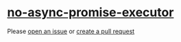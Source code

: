 [no-async-promise-executor](https://eslint.org/docs/rules/no-async-promise-executor)
====================================================================================
Please [open an issue](https://github.com/rasenplanscher/eslint-config-rasenplanscher/issues/new)
or [create a pull request](https://github.com/rasenplanscher/eslint-config-rasenplanscher/edit/main/src/rules-configurations/eslint/no-async-promise-executor.md)